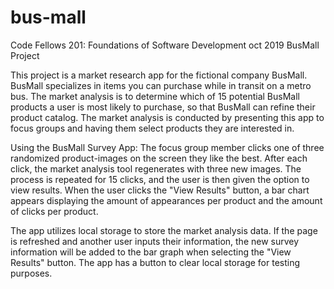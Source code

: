 # bus-mall

Code Fellows 201: Foundations of Software Development oct 2019 BusMall Project

This project is a market research app for the fictional company BusMall. BusMall specializes in items you can purchase while in transit on a metro bus. The market analysis is to determine which of 15 potential BusMall products a user is most likely to purchase, so that BusMall can refine their product catalog. The market analysis is conducted by presenting this app to focus groups and having them select products they are interested in.

Using the BusMall Survey App: The focus group member clicks one of three randomized product-images on the screen they like the best. After each click, the market analysis tool regenerates with three new images. The process is repeated for 15 clicks, and the user is then given the option to view results. When the user clicks the "View Results" button, a bar chart appears displaying the amount of appearances per product and the amount of clicks per product.

The app utilizes local storage to store the market analysis data. If the page is refreshed and another user inputs their information, the new survey information will be added to the bar graph when selecting the "View Results" button. The app has a button to clear local storage for testing purposes.
